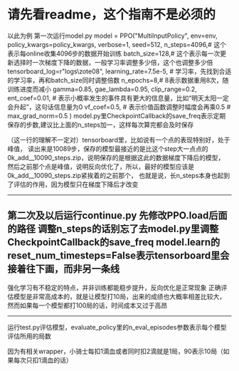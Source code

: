 # 请先看readme，这个指南不是必须的
以此为例
第一次运行model.py
model = PPO("MultiInputPolicy",
                env=env,
                policy_kwargs=policy_kwargs, verbose=1, seed=512,
                n_steps=4096,# 这个表示每online收集4096步的数据开始训练
                batch_size=128,# 这个表示每一次更新选择时一次梯度下降的数据，一般学习率调整多少倍，这个也调整多少倍
                tensorboard_log=r"logs\zote08",
                learning_rate=7.5e-5, # 学习率，先找到合适的学习率，再和batch_size同时调整倍数
                n_epochs=8,# 8表示数据重用8次，随训练进度而减小
                gamma=0.85, gae_lambda=0.95,
                clip_range=0.2,
                ent_coef=0.01, # 表示小概率发生的事件具有更大的信息量，比如“明天太阳一定会升起”，这句话信息量为0
                vf_coef=0.5, # 表示价值函数调整时幅度会再乘0.5
                # max_grad_norm=0.5
                )
model.py里CheckpointCallback的save_freq表示定期保存的步数,建议比上面的n_steps加一，这样每次算完都会及时保存

（这一行的理解不一定对）tensorboard里，比如说有一个点的表现特别好，处于峰值，
读出来是10089步，保存的模型最接近的是比这个step大一点点的0k_add__10090_steps.zip，说明保存的是根据这此的数据梯度下降后的模型，
然后之前那个点是峰值，说明反向优化了，所以，最好的模型应该是0k_add__10090_steps.zip紧挨着的之前那个，
也就是说，长n_steps本身也起到了评估的作用，因为模型只在梯度下降后才改变

-----------------------------------------------
第二次及以后运行continue.py
先修改PPO.load后面的路径
调整n_steps的话别忘了去model.py里调整CheckpointCallback的save_freq
model.learn的reset_num_timesteps=False表示tensorboard里会接着往下画，而非另一条线
----------------------------------------------
强化学习有不稳定的特点，并非训练都能稳步提升，反向优化是正常现象
正确评估模型是非常高成本的，就是让模型打10局，出来的成绩也大概率相差比较大，然而如果每一个模型都打100局的话，时间成本又过于高昂

--------------------------------------------
运行test.py评估模型，evaluate_policy里的n_eval_episodes参数表示每个模型评估所用的局数

因为有相关wrapper，小骑士每扣1滴血或者同时扣2滴就是1局，90表示10局（如果每次只扣1滴血的话）
